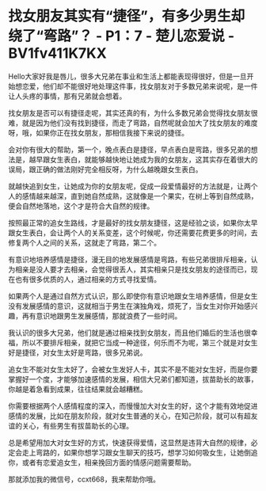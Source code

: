 # 找女朋友其实有“捷径”，有多少男生却绕了“弯路”？ - P1：7 - 楚儿恋爱说 - BV1fv411K7KX

Hello大家好我是唇儿，很多大兄弟在事业和生活上都能表现得很好，但是一旦开始想恋爱，他们却不能很好地处理这件事，找女朋友对于多数兄弟来说呢，是一件让人头疼的事情，那有兄弟就会想着。

找女朋友是否可以有捷径走呢，其实还真的有，为什么多数兄弟会觉得找女朋友很难，就是因为他们没有找到捷径，而走了弯路，自然呢就会加大了找女朋友的难度呀，哦，如果你正在找女朋友，那相信我接下来说的捷径。

会对你有很大的帮助，第一个，晚点表白是捷径，早点表白是弯路，很多兄弟的想法是，越早跟女生表白，就能够越快地让她成为我的女朋友，这其实存在着很大的误局，跟正确的做法刚好完全相反呀，为什么越晚跟女生表白。

就越快追到女生，让她成为你的女朋友呢，促成一段爱情最好的方法就是，让两个人的感情越来越深，直到她自然成熟，这就像是一个果实，在树上等到自然成熟，便会自然地落地，这个才是符合大自然的规律。

按照最正常的追女生路线，才是最好的找女朋友捷径，这是经验之谈，如果你太早跟女生表白，会让两个人的关系变差，这个时候呢，你还需要花费更多的时间，去修复两个人之间的关系，这就走了弯路，第二个。

有意识地培养感情是捷径，漫无目的地发展感情是弯路，有些兄弟很排斥相亲，认为相亲是没人要才去相亲，会觉得很丢人，其实相亲只是找女朋友的途径而已，现在也有很多优质的人，通过相亲的方式寻找爱情。

如果两个人是通过自然方式认识，那么即使你有意识地跟女生培养感情，但是女生没有发展感情的意识，这就相当于男生在演独角戏，烦死了，当女生对你开始感兴趣，再有意识地跟男生发展感情，那就浪费了一些时间。

我认识的很多大兄弟，他们就是通过相亲找到女朋友，而且他们婚后的生活也很幸福，所以不要排斥相亲，就把它当成一种途径，何乐而不为呢，第三个就是对女生好是捷径，对女生太好是弯路，很多兄弟说。

追女生不能对女生太好了，会被女生发好人卡，其实不是不能对女生好，而是你要掌握好一个度，才能够加速感情的发展，相信大兄弟们都知道，拔苗助长的故事，你越是着急看到成果，往往结果就会越糟糕。

你需要根据两个人感情程度的深入，而慢慢加大对女生的好，这个才能有效地促进感情的发展，比如在朋友阶段，就对女生普通的关心，在知己阶段，就可以有超友谊的关心，有些男生有拔苗助长的心理。

总是希望用加大对女生好的方式，快速获得爱情，这显然是违背大自然的规律，必定会走上弯路的，如果你想学习跟女生聊天的技巧，想学习如何吸女生，让她倒追你，或者有恋爱追女生，相亲挽回方面的情感问题需要帮助。

那就添加我的微信号，ccxt668，我来帮助你哦。